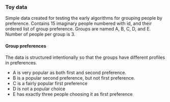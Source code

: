 ### Toy data
Simple data created for testing the early algorithms for grouping people by preference. Contains 15 imaginary people numbered with id, and their ordered list of group preference. Groups are named A, B, C, D, and E. Number of people per group is 3.

#### Group preferences
The data is structured intentionally so that the groups have different profiles in preferences.

- A is very popular as both first and second preference.
- B is a popular second preference, but not first preference.
- C is a fairly popular first preference
- D is not a popular choice
- E has exactly three people choosing it as first preference
